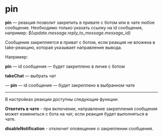 # pin

**pin** — реакция позволит закрепить в привате с ботом или в чате любое сообщение. Необходимо только указать ссылку на id сообщения, например: _${update.message.reply_to_message.message_id}_



Сообщение закрепляется в приват с ботом, если реакция не вложена в take-реакцию, которая указывает направление вывода.

Например:

**pin** — id сообщения — будет закреплено в личке с ботом

**takeChat** — выбрать чат

— **pin** — id сообщения — будет закреплено в выбранном чате

---

В настройках реакции доступны следующие функции:

**Ответить в чате** - при включении, направление закрепления сообщения может измениться с бота на чат, если реакция будет выполняться в чате.

**disableNotification** - отключит оповещение о закреплении сообщения.



